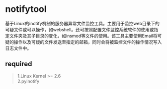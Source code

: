 # notifytool

   基于Linux的inotify机制的服务器异常文件监控工具。主要用于监控web目录下的可疑文件或可以操作，如webshell。还可按照配置文件监控系统软件的使用或指定文件夹及其子目录的变化，如insmod等文件的使用。该工具主要使用Email将可疑的操作以及可疑的文件发送至指定的邮箱，同时会将被监控文件的操作情况写入日志文件中。

## required
>1.Linux Kernel >= 2.6  
>2.pyinotify
